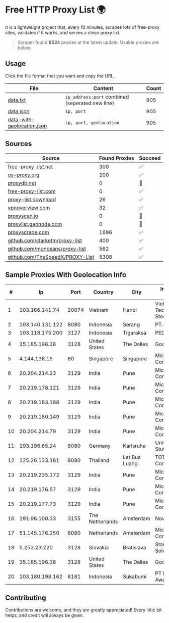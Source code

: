
# Free HTTP Proxy List 🌍

It is a lightweight project that, every 10 minutes, scrapes lots of free-proxy sites, validates if it works, and serves a clean proxy list.


> Scraper found **8524** proxies at the latest update. Usable proxies are below.

## Usage

Click the file format that you want and copy the URL.


|File|Content|Count|
|----|-------|-----|
|[data.txt](https://raw.githubusercontent.com/themiralay/Proxy-List-World/master/data.txt)|`ip_address:port` combined (seperated new line)|905|
|[data.json](https://raw.githubusercontent.com/themiralay/Proxy-List-World/master/data.json)|`ip, port`|905|
|[data-with-geolocation.json](https://raw.githubusercontent.com/themiralay/Proxy-List-World/master/data-with-geolocation.json)|`ip, port, geolocation`|905|

## Sources

|Source|Found Proxies|Succeed|
|------|-------------|-------|
|[free-proxy-list.net](https://free-proxy-list.net)|300|✅|
|[us-proxy.org](https://www.us-proxy.org)|200|✅|
|[proxydb.net](http://proxydb.net)|0|🚫|
|[free-proxy-list.com](https://free-proxy-list.com/?page=&port=&type%5B%5D=http&type%5B%5D=https&up_time=0&search=Search)|0|✅|
|[proxy-list.download](https://www.proxy-list.download/HTTP)|26|✅|
|[vpnoverview.com](https://vpnoverview.com/privacy/anonymous-browsing/free-proxy-servers)|32|✅|
|[proxyscan.io](https://www.proxyscan.io)|0|🚫|
|[proxylist.geonode.com](https://proxylist.geonode.com/api/proxy-list?limit=300&page=1&sort_by=lastChecked&sort_type=desc&protocols=http,https)|0|🚫|
|[proxyscrape.com](https://api.proxyscrape.com/v2/?request=displayproxies&protocol=http&timeout=10000&country=all&ssl=all&anonymity=all)|1696|✅|
|[github.com/clarketm/proxy-list](https://raw.githubusercontent.com/clarketm/proxy-list/master/proxy-list-raw.txt)|400|✅|
|[github.com/monosans/proxy-list](https://raw.githubusercontent.com/monosans/proxy-list/main/proxies/http.txt)|562|✅|
|[github.com/TheSpeedX/PROXY-List](https://raw.githubusercontent.com/TheSpeedX/PROXY-List/master/http.txt)|5308|✅|


## Sample Proxies With Geolocation Info

|#|Ip|Port|Country|City|Internet Service Provider|
|-|--|----|-------|----|-------------------------|
|1|103.166.141.74|20074|Vietnam|Hanoi|Viet NAM Cloud Technology Joint Stock Company|
|2|103.140.131.122|8080|Indonesia|Serang|PT. Mitra Media Data|
|3|103.118.175.200|3127|Indonesia|Tigaraksa|PEDJOEANGDIGITAL|
|4|35.185.196.38|3128|United States|The Dalles|Google LLC|
|5|4.144.136.15|80|Singapore|Singapore|Microsoft Corporation|
|6|20.204.214.23|3129|India|Pune|Microsoft Corporation|
|7|20.219.178.121|3129|India|Pune|Microsoft Corporation|
|8|20.219.183.188|3129|India|Pune|Microsoft Corporation|
|9|20.219.180.149|3129|India|Pune|Microsoft Corporation|
|10|20.204.214.79|3129|India|Pune|Microsoft Corporation|
|11|193.196.65.24|8080|Germany|Karlsruhe|Universitaet Stuttgart|
|12|125.26.133.181|8080|Thailand|Lat Bua Luang|TOT Public Company Limited|
|13|20.219.235.172|3129|India|Pune|Microsoft Corporation|
|14|20.219.176.57|3129|India|Pune|Microsoft Corporation|
|15|20.219.177.73|3129|India|Pune|Microsoft Corporation|
|16|191.96.100.33|3155|The Netherlands|Amsterdam|NovoServe B.V.|
|17|51.145.176.250|8080|Netherlands|Amsterdam|Microsoft Corporation|
|18|5.252.23.220|3128|Slovakia|Bratislava|Stark Industries Solutions LTD|
|19|35.185.196.38|3128|United States|The Dalles|Google LLC|
|20|103.180.198.162|8181|Indonesia|Sukabumi|PT Bentang Johar Awal|



## Contributing

Contributions are welcome, and they are greatly appreciated! Every
little bit helps, and credit will always be given.

